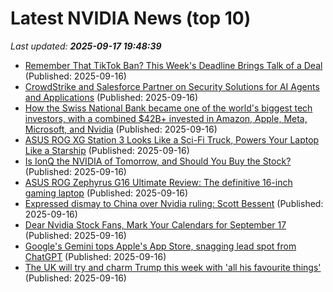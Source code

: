 # Latest NVIDIA News (top 10)
_Last updated: **2025-09-17 19:48:39**_

- [Remember That TikTok Ban? This Week's Deadline Brings Talk of a Deal](https://www.cnet.com/news/social-media/remember-that-tiktok-ban-this-weeks-deadline-brings-talk-of-a-deal/) (Published: 2025-09-16)
- [CrowdStrike and Salesforce Partner on Security Solutions for AI Agents and Applications](http://www.pymnts.com/news/security-and-risk/2025/crowdstrike-salesforce-partner-security-solutions-ai-agents-applications/) (Published: 2025-09-16)
- [How the Swiss National Bank became one of the world's biggest tech investors, with a combined $42B+ invested in Amazon, Apple, Meta, Microsoft, and Nvidia](https://biztoc.com/x/1e40201dc76b65b9) (Published: 2025-09-16)
- [ASUS ROG XG Station 3 Looks Like a Sci-Fi Truck, Powers Your Laptop Like a Starship](https://www.yankodesign.com/2025/09/16/asus-rog-xg-station-3-looks-like-a-sci-fi-truck-powers-your-laptop-like-a-starship/) (Published: 2025-09-16)
- [Is IonQ the NVIDIA of Tomorrow, and Should You Buy the Stock?](https://consent.yahoo.com/v2/collectConsent?sessionId=1_cc-session_3bcda2f0-fe58-4e4c-8741-c31261cac38f) (Published: 2025-09-16)
- [ASUS ROG Zephyrus G16 Ultimate Review: The definitive 16-inch gaming laptop](https://www.androidheadlines.com/2025/09/asus-rog-zephyrus-g16-ultimate-review-the-definitive-16-inch-gaming-laptop.html) (Published: 2025-09-16)
- [Expressed dismay to China over Nvidia ruling: Scott Bessent](https://economictimes.indiatimes.com/news/international/business/expressed-dismay-to-china-over-nvidia-ruling-scott-bessent/articleshow/123929139.cms) (Published: 2025-09-16)
- [Dear Nvidia Stock Fans, Mark Your Calendars for September 17](https://biztoc.com/x/6eb3d9a68014dca0) (Published: 2025-09-16)
- [Google's Gemini tops Apple's App Store, snagging lead spot from ChatGPT](https://www.cnbc.com/2025/09/16/google-gemini-tops-apples-app-store-snagging-lead-spot-from-chatgpt.html) (Published: 2025-09-16)
- [The UK will try and charm Trump this week with 'all his favourite things'](https://www.abc.net.au/news/2025-09-17/donald-trump-heads-to-uk-for-second-state-visit/105764556) (Published: 2025-09-16)
